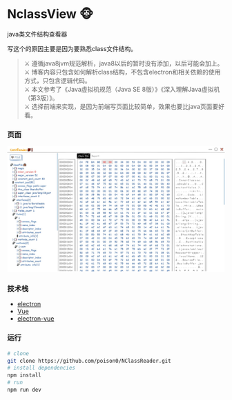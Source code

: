# NclassView 🐵
java类文件结构查看器

写这个的原因主要是因为要熟悉class文件结构。    
>⚔️ 遵循java8jvm规范解析，java8以后的暂时没有添加，以后可能会加上。    
>⚔️ 博客内容只包含如何解析class结构，不包含electron和相关依赖的使用方式，只包含逻辑代码。   
>⚔️ 本文参考了《Java虚拟机规范（Java SE 8版）》《深入理解Java虚拟机（第3版）》。   
>⚔️ 选择前端来实现，是因为前端写页面比较简单，效果也要比java页面要好看。 

### 页面
![图片](https://github.com/poison0/NClassReader/blob/main/showPic/2021-01-31%20133036.jpg)

### 技术栈
*   [electron](https://github.com/electron/electron)
*   [Vue](https://github.com/vuejs/vue)
*   [electron-vue](https://github.com/SimulatedGREG/electron-vue)

### 运行

``` bash
# clone
git clone https://github.com/poison0/NClassReader.git
# install dependencies
npm install
# run
npm run dev
```
